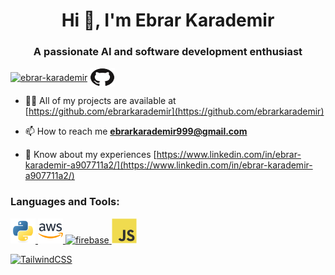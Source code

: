 <h1 align="center">Hi 👋, I'm Ebrar Karademir</h1>
<h3 align="center">A passionate AI and software development enthusiast</h3>

<p align="left"> <a href="https://www.linkedin.com/in/ebrar-karademir-a907711a2/" target="blank"><img align="center" src="https://raw.githubusercontent.com/rahuldkjain/github-profile-readme-generator/master/src/images/icons/Social/linked-in-alt.svg" alt="ebrar-karademir" height="30" width="40" /></a>
<a href="https://github.com/ebrarkarademir" target="blank"><img align="center" src="https://raw.githubusercontent.com/devicons/devicon/master/icons/github/github-original.svg" alt="ebrarkarademir" height="30" width="40" /></a>
</p>

- 👨‍💻 All of my projects are available at [https://github.com/ebrarkarademir](https://github.com/ebrarkarademir)

- 📫 How to reach me **ebrarkarademir999@gmail.com**

- 📄 Know about my experiences [https://www.linkedin.com/in/ebrar-karademir-a907711a2/](https://www.linkedin.com/in/ebrar-karademir-a907711a2/)

<h3 align="left">Languages and Tools:</h3>
<p align="left">
<a href="https://www.python.org" target="_blank" rel="noreferrer"> <img src="https://raw.githubusercontent.com/devicons/devicon/master/icons/python/python-original.svg" alt="python" width="40" height="40"/> </a>
<a href="https://aws.amazon.com" target="_blank" rel="noreferrer"> <img src="https://raw.githubusercontent.com/devicons/devicon/master/icons/amazonwebservices/amazonwebservices-original-wordmark.svg" alt="aws" width="40" height="40"/> </a>
<a href="https://firebase.google.com/" target="_blank" rel="noreferrer"> <img src="https://www.vectorlogo.zone/logos/firebase/firebase-icon.svg" alt="firebase" width="40" height="40"/> </a>
<a href="https://www.javascript.com/" target="_blank" rel="noreferrer"> <img src="https://raw.githubusercontent.com/devicons/devicon/master/icons/javascript/javascript-original.svg" alt="javascript" width="40" height="40"/> </a>
</p>
<a href="https://tailwindcss.com/" target="_blank" rel="noreferrer"><img src="https://raw.githubusercontent.com/danielcranney/readme-generator/main/public/icons/skills/tailwindcss-colored.svg" width="36" height="36" alt="TailwindCSS" /></a>



